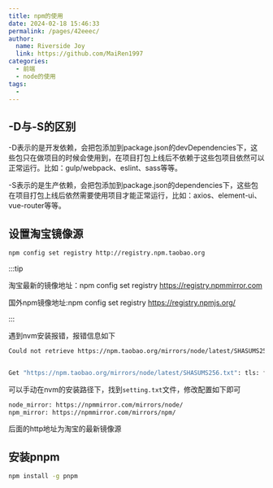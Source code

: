 ```yaml
---
title: npm的使用
date: 2024-02-18 15:46:33
permalink: /pages/42eeec/
author:
  name: Riverside Joy
  link: https://github.com/MaiRen1997
categories:
  - 前端
  - node的使用
tags:
  - 
---
```

## -D与-S的区别

-D表示的是开发依赖，会把包添加到package.json的devDependencies下，这些包只在做项目的时候会使用到，在项目打包上线后不依赖于这些包项目依然可以正常运行。比如：gulp/webpack、eslint、sass等等。

-S表示的是生产依赖，会把包添加到package.json的dependencies下，这些包在项目打包上线后依然需要使用项目才能正常运行，比如：axios、element-ui、vue-router等等。

## 设置淘宝镜像源

```sh
npm config set registry http://registry.npm.taobao.org
```

:::tip

淘宝最新的镜像地址：npm config set registry https://registry.npmmirror.com 

国外npm镜像地址:npm config set registry https://registry.npmjs.org/

:::

遇到nvm安装报错，报错信息如下

```sh
Could not retrieve https://npm.taobao.org/mirrors/node/latest/SHASUMS256.txt.


Get "https://npm.taobao.org/mirrors/node/latest/SHASUMS256.txt": tls: failed to verify certificate: x509: certificate is valid for *.tbcdn.cn, *.taobao.com, *.alicdn.com, *.cmos.greencompute.org, cmos.greencompute.org, m.intl.taobao.com, *.mobgslb.tbcache.com, *.alikunlun.com, alikunlun.com, *.django.t.taobao.com, alicdn.com, *.tbcache.com, *.tmall.com, *.1688.com, *.3c.tmall.com, *.alibaba.com, *.aliexpress.com, *.aliqin.tmall.com, *.alitrip.com, *.aliyun.com, *.cainiao.com, *.cainiao.com.cn, *.chi.taobao.com, *.chi.tmall.com, *.china.taobao.com, *.dingtalk.com, *.etao.com, *.feizhu.cn, *.feizhu.com, *.fliggy.com, *.fliggy.hk, *.food.tmall.com, *.jia.taobao.com, *.jia.tmall.com, *.ju.taobao.com, *.juhuasuan.com, *.lw.aliimg.com, *.m.1688.com, *.m.alibaba.com, *.m.alitrip.com, *.m.cainiao.com, *.m.etao.com, *.m.taobao.com, *.m.taopiaopiao.com, *.m.tmall.com, *.m.tmall.hk, *.mei.com, *.taopiaopiao.com, *.tmall.hk, *.trip.taobao.com, *.xiami.com, 1688.com, alibaba.com, aliexpress.com, alitrip.com, aliyun.com, cainiao.com, cainiao.com.cn, dingtalk.com, etao.com, feizhu.cn, feizhu.com, fliggy.com, fliggy.hk, juhuasuan.com, mei.com, taobao.com, taopiaopiao.com, tmall.hk, xiami.com, tmall.com, *.cloudvideocdn.taobao.com, cloudvideocdn.taobao.com, tbcdn.cn, not npm.taobao.org
```

可以手动在nvm的安装路径下，找到`setting.txt`文件，修改配置如下即可

```sh
node_mirror: https://npmmirror.com/mirrors/node/
npm_mirror: https://npmmirror.com/mirrors/npm/
```

后面的http地址为淘宝的最新镜像源

## 安装pnpm

```sh
npm install -g pnpm
```





